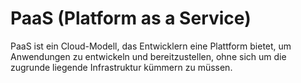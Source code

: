 # PaaS (Platform as a Service)

PaaS ist ein Cloud-Modell, das Entwicklern eine Plattform bietet, um Anwendungen zu entwickeln und bereitzustellen, ohne sich um die zugrunde liegende Infrastruktur kümmern zu müssen.

